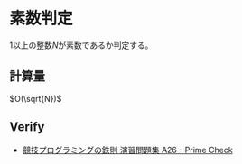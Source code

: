 # 素数判定
$1$以上の整数$N$が素数であるか判定する。

## 計算量
$O(\sqrt{N})$

## Verify
- [競技プログラミングの鉄則 演習問題集 A26 - Prime Check](https://atcoder.jp/contests/tessoku-book/submissions/44206828)
